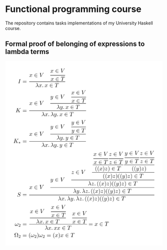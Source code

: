 # Functional programming course

The repository contains tasks implementations of 
my University Haskell course.


## Formal proof of belonging of expressions to lambda terms

![Formal proof](./docs/formal_proof.png)
